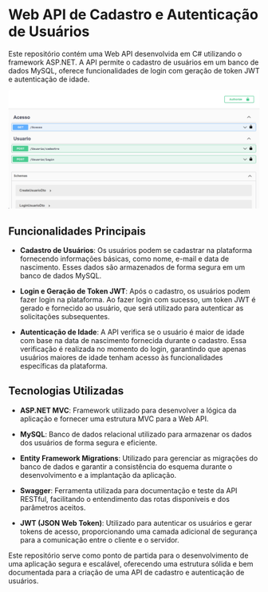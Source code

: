 # Web API de Cadastro e Autenticação de Usuários

Este repositório contém uma Web API desenvolvida em C# utilizando o framework ASP.NET. A API permite o cadastro de usuários em um banco de dados MySQL, oferece funcionalidades de login com geração de token JWT e autenticação de idade.

![webapi](https://github.com/GustaChiroli/UsuariosApiIdentity/blob/main/webapi.png)

## Funcionalidades Principais

- **Cadastro de Usuários**: Os usuários podem se cadastrar na plataforma fornecendo informações básicas, como nome, e-mail e data de nascimento. Esses dados são armazenados de forma segura em um banco de dados MySQL.

- **Login e Geração de Token JWT**: Após o cadastro, os usuários podem fazer login na plataforma. Ao fazer login com sucesso, um token JWT é gerado e fornecido ao usuário, que será utilizado para autenticar as solicitações subsequentes.

- **Autenticação de Idade**: A API verifica se o usuário é maior de idade com base na data de nascimento fornecida durante o cadastro. Essa verificação é realizada no momento do login, garantindo que apenas usuários maiores de idade tenham acesso às funcionalidades específicas da plataforma.

## Tecnologias Utilizadas

- **ASP.NET MVC**: Framework utilizado para desenvolver a lógica da aplicação e fornecer uma estrutura MVC para a Web API.
  
- **MySQL**: Banco de dados relacional utilizado para armazenar os dados dos usuários de forma segura e eficiente.

- **Entity Framework Migrations**: Utilizado para gerenciar as migrações do banco de dados e garantir a consistência do esquema durante o desenvolvimento e a implantação da aplicação.

- **Swagger**: Ferramenta utilizada para documentação e teste da API RESTful, facilitando o entendimento das rotas disponíveis e dos parâmetros aceitos.

- **JWT (JSON Web Token)**: Utilizado para autenticar os usuários e gerar tokens de acesso, proporcionando uma camada adicional de segurança para a comunicação entre o cliente e o servidor.

Este repositório serve como ponto de partida para o desenvolvimento de uma aplicação segura e escalável, oferecendo uma estrutura sólida e bem documentada para a criação de uma API de cadastro e autenticação de usuários.
